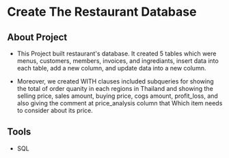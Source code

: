 # Create The Restaurant Database

## About Project
* This Project built restaurant's database. It created 5 tables which were menus, customers, members, invoices, and ingrediants, insert data into each table, add a new column, and update data into a new column. 

* Moreover, we created WITH clauses included subqueries for showing the total of order quanity in each regions in Thailand and showing the selling price, sales amount, buying price, cogs amount, profit_loss, and also giving the comment at price_analysis column that Which item needs to consider about its price.

## Tools
* SQL
